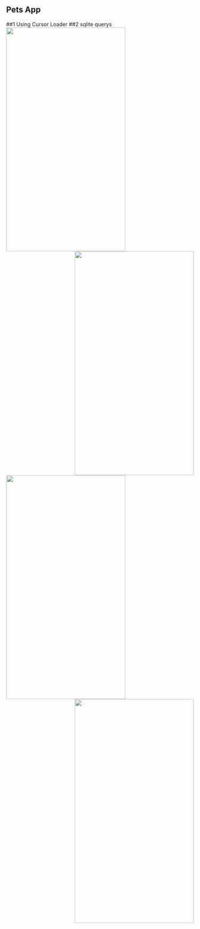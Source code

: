 ## Pets App
##1 Using Cursor Loader
##2 sqlite querys
</br>
 <img align ="left" src="https://raw.githubusercontent.com/Uddhav2404/Pets/master/petsphoto/screenshot1.png" width="320" height="600" />
  <img align="right" src="https://raw.githubusercontent.com/Uddhav2404/Pets/master/petsphoto/screenshot2.png" width="320" height="600" />
  </br>
   <img align ="left" src="https://raw.githubusercontent.com/Uddhav2404/Pets/master/petsphoto/screenshot3.png" width="320" height="600" />
    <img align="right" src="https://raw.githubusercontent.com/Uddhav2404/Pets/master/petsphoto/screenshot4.png" width="320" height="600" />
